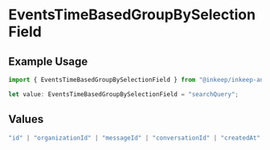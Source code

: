 # EventsTimeBasedGroupBySelectionField

## Example Usage

```typescript
import { EventsTimeBasedGroupBySelectionField } from "@inkeep/inkeep-analytics/models/components";

let value: EventsTimeBasedGroupBySelectionField = "searchQuery";
```

## Values

```typescript
"id" | "organizationId" | "messageId" | "conversationId" | "createdAt" | "projectId" | "integrationId" | "eventType" | "type" | "searchQuery" | "properties" | "userProperties"
```